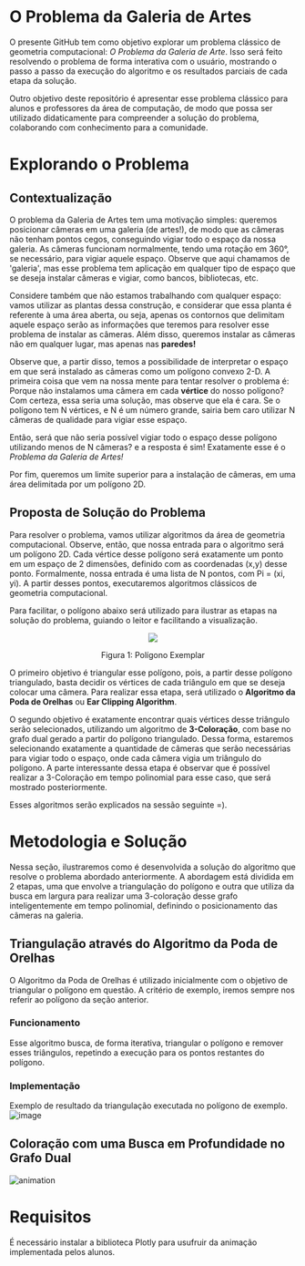 # O Problema da Galeria de Artes

O presente GitHub tem como objetivo explorar um problema clássico de geometria computacional: *O Problema da Galeria de Arte*. Isso será feito resolvendo o problema de forma interativa com o usuário, mostrando o passo a passo da execução do algoritmo e os resultados parciais de cada etapa da solução. 

Outro objetivo deste repositório é apresentar esse problema clássico para alunos e professores da área de computação, de modo que possa ser utilizado didaticamente para compreender a solução do problema, colaborando com conhecimento para a comunidade.

# Explorando o Problema

## Contextualização

O problema da Galeria de Artes tem uma motivação simples: queremos posicionar câmeras em uma galeria (de artes!), de modo que as câmeras não tenham pontos cegos, conseguindo vigiar todo o espaço da nossa galeria. As câmeras funcionam normalmente, tendo uma rotação em 360°, se necessário, para vigiar aquele espaço. Observe que aqui chamamos de 'galeria', mas esse problema tem  aplicação em qualquer tipo de espaço que se deseja instalar câmeras e vigiar, como bancos, bibliotecas, etc.

Considere também que não estamos trabalhando com qualquer espaço: vamos utilizar as plantas dessa construção, e considerar que essa planta é referente à uma área aberta, ou seja, apenas os contornos que delimitam aquele espaço serão as informações que teremos para resolver esse problema de instalar as câmeras. Além disso, queremos instalar as câmeras não em qualquer lugar, mas apenas nas **paredes!**

Observe que, a partir disso, temos a possibilidade de interpretar o espaço em que será instalado as câmeras como um polígono convexo 2-D. A primeira coisa que vem na nossa mente para tentar resolver o problema é: Porque não instalamos uma câmera em cada **vértice** do nosso polígono? Com certeza, essa seria uma solução, mas observe que ela é cara. Se o polígono tem N vértices, e N é um número grande, sairia bem caro utilizar N câmeras de qualidade para vigiar esse espaço.

Então, será que não seria possível vigiar todo o espaço desse polígono utilizando menos de N câmeras? e a resposta é sim!  Exatamente esse é o *Problema da Galeria de Artes!*

Por fim, queremos um limite superior para a instalação de câmeras, em uma área delimitada por um polígono 2D.

## Proposta de Solução do Problema

Para resolver o problema, vamos utilizar algoritmos da área de geometria computacional. Observe, então, que nossa entrada para o algoritmo será um polígono 2D. Cada vértice desse polígono será exatamente um ponto em um espaço de 2 dimensões, definido com as coordenadas (x,y) desse ponto. Formalmente, nossa entrada é uma lista de N pontos, com Pi = (xi, yi). A partir desses pontos, executaremos algoritmos clássicos de geometria computacional.

Para facilitar, o polígono abaixo será utilizado para ilustrar as etapas na solução do problema, guiando o leitor e facilitando a visualização.

<div align="center">
  <img src="https://github.com/bdlemos/Art-gallery-problem/assets/117868879/860ee872-d15e-4e1a-a304-8a9f11525016"/>
</div> 
<p align="center">Figura 1: Polígono Exemplar

O primeiro objetivo é triangular esse polígono, pois, a partir desse polígono triangulado, basta decidir os vértices de cada triângulo em que se deseja colocar uma câmera. Para realizar essa etapa, será utilizado o **Algoritmo da Poda de Orelhas** ou **Ear Clipping Algorithm**.

O segundo objetivo é exatamente encontrar quais vértices desse triângulo serão selecionados, utilizando um algoritmo de **3-Coloração**, com base no grafo dual gerado a partir do polígono triangulado. Dessa forma, estaremos selecionando exatamente a quantidade de câmeras que serão necessárias para vigiar todo o espaço, onde cada câmera vigia um triângulo do polígono. A parte interessante dessa etapa é observar que é possível realizar a 3-Coloração em tempo polinomial para esse caso, que será mostrado posteriormente.

Esses algoritmos serão explicados na sessão seguinte =).

# Metodologia e Solução

Nessa seção, ilustraremos como é desenvolvida a solução do algoritmo que resolve o problema abordado anteriormente. A abordagem está dividida em 2 etapas, uma que envolve a triangulação do polígono e outra que utiliza da busca em largura para realizar uma 3-coloração desse grafo inteligentemente em tempo polinomial, definindo o posicionamento das câmeras na galeria.

## Triangulação através do Algoritmo da Poda de Orelhas

O Algoritmo da Poda de Orelhas é utilizado inicialmente com o objetivo de triangular o polígono em questão. A critério de exemplo, iremos sempre nos referir ao polígono da seção anterior.

### Funcionamento

Esse algoritmo busca, de forma iterativa, triangular o polígono e remover esses triângulos, repetindo a execução para os pontos restantes do polígono. 

### Implementação

Exemplo de resultado da triangulação executada no polígono de exemplo.
![image](https://github.com/bdlemos/Art-gallery-problem/assets/117868879/3bb1cb19-1b8a-49f4-8e2c-66e71f25f588)

## Coloração com uma Busca em Profundidade no Grafo Dual

![animation](https://github.com/bdlemos/Art-gallery-problem/assets/117868879/32b2b186-8f44-4f53-8798-5634f465a49e)

# Requisitos

É necessário instalar a biblioteca Plotly para usufruir da animação implementada pelos alunos.

